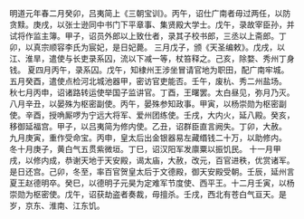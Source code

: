 明道元年春二月癸卯，吕夷简上《三朝宝训》。丙午，诏仕广南者毋过两任，以防贪黩。庚戌，以张士逊同中书门下平章事、集贤殿大学士。戊午，录故宰臣孙，并试将作监主簿。甲子，诏员外郎以上致仕者，录其子校书郎，三丞以上斋郎。丁卯，以真宗顺容李氏为宸妃，是日妃薨。
三月戊子，颁《天圣编敕》。戊戌，以江、淮旱，遣使与长吏录系囚，流以下减一等，杖笞释之。己亥，除婺、秀州丁身钱。
夏四月丙午，录系囚。戊午，知棣州王涉坐冒请官地为职田，配广南牢城。
五月癸酉，遣使点检河北城池器甲，密访官吏能否。壬午，废杭、秀二州盐场。
秋七月丙申，诏诸路转运使举国子监讲官。丁酉，王曙罢。太白昼见，弥月乃灭。
八月辛丑，以晏殊为枢密副使。丙午，晏殊参知政事。甲寅，以杨崇勋为枢密副使。辛酉，授唃厮啰为宁远大将军、爱州团练使。壬戌，大内火，延八殿。癸亥，移御延福宫。甲子，以吕夷简为修内使。乙丑，诏群臣直言阙失。丁卯，大赦。
九月庚寅，重作受命宝。丙申，皇太后出金银器易左藏缗钱二十万，以助修内。
冬十月庚子，黄白气五贯紫微垣。丁巳，诏汉阳军发廪粟以振饥民。
十一月甲戌，以修内成，恭谢天地于天安殿，谒太庙，大赦，改元，百官进秩，优赏诸军。是日还宫。己卯，冬至，率百官贺皇太后于文德殿，御天安殿受朝。壬辰，延州言夏王赵德明卒。癸巳，以德明子元昊为定难军节度使、西平王。十二月壬寅，以杨崇勋为枢密使。戊午，诏获劫盗者奏裁，毋擅杀。壬戌，西北有苍白气亘天。是岁，京东、淮南、江东饥。